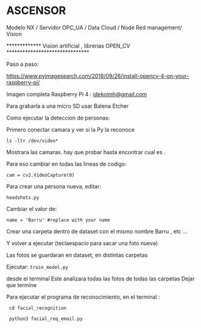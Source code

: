 # ASCENSOR
Modelo NX / Servidor OPC_UA / Data Cloud / Node Red management/ Vision

*************   Vision artificial , librerias OPEN_CV *******************************

Paso a paso:

https://www.pyimagesearch.com/2018/09/26/install-opencv-4-on-your-raspberry-pi/

Imagen completa Raspberry Pi 4 : idekoimh@gmail.com

Para grabarla a una micro SD usar Balena Etcher

Como ejecutar la deteccion de personas:

Primero conectar camara y ver si la Py la reconoce

`ls -ltr /dev/video*`

Mostrara las camaras. hay que probar hasta encontrar cual es .

Para eso cambiar en todas las lineas de codigo:

`cam = cv2.VideoCapture(0)`

Para crear una persona nueva, editar:

`headshots.py`

Cambiar el valor de:

`name = 'Barru' #replace with your name`

Crear una carpeta dentro de dataset con el mismo nombre Barru , etc ...

Y volver a ejecutar (teclaespacio para sacar una foto nueva)

Las fotos se guardaran en dataset, en distintas carpetas

Ejecutar:
`train_model.py` 

desde el terminal
Este analizara todas las fotos de todas las carpetas
Dejar que termine


Para ejecutar el programa de reconocimiento, en el terminal :

` cd facial_recognition` 

` python3 facial_req_email.py` 
